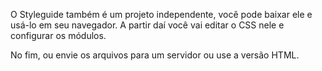 O Styleguide também é um projeto independente, você pode baixar ele e usá-lo em seu navegador. A partir daí você vai editar o CSS nele e configurar os módulos.

No fim, ou envie os arquivos para um servidor ou use a versão HTML.